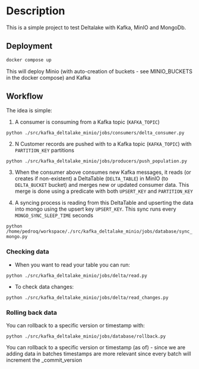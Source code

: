 # Description

This is a simple project to test Deltalake with Kafka, MinIO and MongoDb.


## Deployment

```bash
docker compose up
```
This will deploy Minio (with auto-creation of buckets - see MINIO_BUCKETS in the docker compose) and Kafka

## Workflow

The idea is simple:
1. A consumer is consuming from a Kafka topic (`KAFKA_TOPIC`)

```python ./src/kafka_deltalake_minio/jobs/consumers/delta_consumer.py```

2. N Customer records are pushed with to a Kafka topic (`KAFKA_TOPIC`) with `PARTITION_KEY` partitions

 ```python ./src/kafka_deltalake_minio/jobs/producers/push_population.py```

3. When the consumer above consumes new Kafka messages, it reads (or creates if non-existent) a DeltaTable (`DELTA_TABLE`) in MinIO (to `DELTA_BUCKET` bucket) and merges new or updated consumer data. This merge is done using a predicate with both `UPSERT_KEY` and `PARTITION_KEY`

4. A syncing process is reading from this DeltaTable and upserting the data into mongo using the upsert key `UPSERT_KEY`. This sync runs every `MONGO_SYNC_SLEEP_TIME` seconds

```python /home/pedroq/workspace/./src/kafka_deltalake_minio/jobs/database/sync_mongo.py```


### Checking data


-  When you want to read your table you can run:

```python ./src/kafka_deltalake_minio/jobs/delta/read.py```

- To check data changes:

```python ./src/kafka_deltalake_minio/jobs/delta/read_changes.py```


### Rolling back data

You can rollback to a specific version or timestamp with:

```python ./src/kafka_deltalake_minio/jobs/database/rollback.py```

You can rollback to a specific version or timestamp (as of) - since we are adding data in batches timestamps are more relevant since every batch will increment the _commit_version

